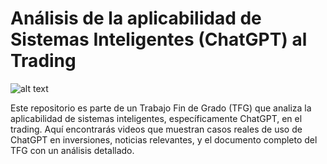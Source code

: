 # Análisis de la aplicabilidad de Sistemas Inteligentes (ChatGPT) al Trading

![alt text](["overview"](https://media.hashcashconsultants.com/wp-content/uploads/2023/01/chatgpt-in-trading-hashcash.jpg))

Este repositorio es parte de un Trabajo Fin de Grado (TFG) que analiza la aplicabilidad de sistemas inteligentes, específicamente ChatGPT, en el trading. Aquí encontrarás videos que muestran casos reales de uso de ChatGPT en inversiones, noticias relevantes, y el documento completo del TFG con un análisis detallado. 
